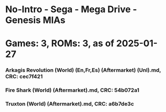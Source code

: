 # No-Intro - Sega - Mega Drive - Genesis MIAs
# Games: 3, ROMs: 3, as of 2025-01-27
### Arkagis Revolution (World) (En,Fr,Es) (Aftermarket) (Unl).md, CRC: cec7f421
### Fire Shark (World) (Aftermarket).md, CRC: 54b072a1
### Truxton (World) (Aftermarket).md, CRC: a6b7de3c

